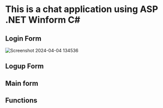# This is a chat application using ASP .NET Winform C#
## Login Form
![Screenshot 2024-04-04 134536](https://github.com/ngJay14/Chat-app/assets/78311367/3f92a78a-6815-4818-87c8-cd3196895efb)
## Logup Form
## Main form
## Functions
